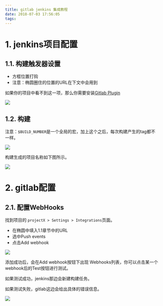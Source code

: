 ```yaml
---
title: gitlab jenkins 集成教程
date: 2018-07-03 17:56:05
tags:
---
```


# 1. jenkins项目配置

## 1.1. 构建触发器设置

- 方框位置打钩
- 注意：椭圆圈住的位置的URL在下文中会用到

如果你的项目中看不到这一项，那么你需要安装[Gitlab Plugin](https://wiki.jenkins.io/display/JENKINS/GitLab+Plugin)

![](http://p3alsaatj.bkt.clouddn.com/20180703175934_fhIT2T_Jietu20180703-175910.jpeg)


## 1.2. 构建

注意：`$BUILD_NUMBER`是一个全局的宏，加上这个之后，每次构建产生的tag都不一样。

![](http://p3alsaatj.bkt.clouddn.com/20180703180154_3EBgJo_Jietu20180703-180138.jpeg)

构建生成的项目名称如下图所示。

![](http://p3alsaatj.bkt.clouddn.com/20180703180601_uyMlkh_Jietu20180703-180546.jpeg)

# 2. gitlab配置

## 2.1. 配置WebHooks

找到项目的 `projectX > Settings > Integrations`页面。

- 在椭圆中填入1.1章节中的URL
- 选中Push events
- 点击Add webhook

![](http://p3alsaatj.bkt.clouddn.com/20180703180947_EvLieQ_Jietu20180703-180934.jpeg)

添加成功后，会在Add webhook按钮下出现 Webhooks列表，你可以点击某一个webhook后的Test按钮进行测试。

如果测试成功，jenkins那边会新建构建任务。

如果测试失败，gitlab这边会给出具体的错误信息。

![](http://p3alsaatj.bkt.clouddn.com/20180703181150_q5E49m_Jietu20180703-181139.jpeg)